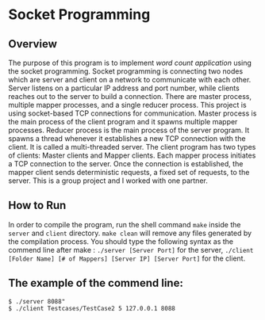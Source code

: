# Socket Programming

## Overview

The purpose of this program is to implement _word count application_ using the socket programming. Socket programming is connecting two nodes which are server and client on a network to communicate with each other. Server listens on a particular IP address and port number, while clients reaches out to the server to build a connection. There are master process, multiple mapper processes, and a single reducer process. This project is using socket-based TCP connections for communication. Master process is the main process of the client program and it spawns multiple mapper processes. Reducer process is the main process of the server program. It spawns a thread whenever it establishes a new TCP connection with the client. It is called a multi-threaded server. The client program has two types of clients: Master clients and Mapper clients. Each mapper process initiates a TCP connection to the server. Once the connection is established, the mapper client sends deterministic requests, a fixed set of requests, to the server. This is a group project and I worked with one partner.

## How to Run

In order to compile the program, run the shell command `make` inside the `server` and `client` directory. `make clean` will remove any files generated by the compilation process. You should type the following syntax as the commend line after make : `./server [Server Port]` for the server, `./client [Folder Name] [# of Mappers] [Server IP] [Server Port]` for the client.

## The example of the commend line:

```
$ ./server 8088"
$ ./client Testcases/TestCase2 5 127.0.0.1 8088
```
